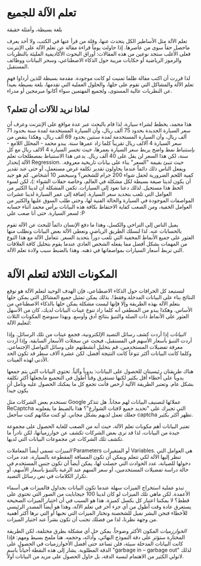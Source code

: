 # تعلم الآلة للجميع
بلغة بسيطة، وأمثلة حقيقة

تعلم الآلة مثل الأساطير الكل يتحدث عنها، وقلة من قرأ عنها في الكتب، ولا أحد يعرف ماحصل حقاً سوى من عاصرها. إذا حاولت يوماً قراءة مقالة عن تعلم الآلة على الإنترنت فعلى الأغلب ستجد نوعين من هذه المقالات: أوراق البحوث الأكاديمية المليئة بالنظريات والرموز الرياضية أو حكايات مريبة حول الذكاء الاصطناعي، وسحر البيانات ووظائف المستقبل.

لذا قررت أن اكتب مقالة طلما تمنيت لو كانت موجودة. مقدمة بسيطة للذين أرداوا فهم تعلم الآلة والمشاكل التي تقوم على حلها، والحلول العملية التي تقدمها، بلغة بسيطة بعيداً عن النظريات عالية المستوى، ولجميع المهتمين سواء أكانوا مبرمجين أو مدراء.

## لماذا نريد للآلات أن تتعلم؟
هذا محمد، يخطط لشراء سيارة، لذا قام بالبحث عبر عدة مواقع على الإنترنت وعرف أن سعر السيارة الجديدة بحدود 75 ألف ريال، وأن السيارة المستخدمة لمدة سنة بحدود 71 ألف ريال، وأن السيارة المستخدمة لمدة سنتين بحدود 69 ألف ريال، وهكذا ينقص من سعر السيارة 4 آلالف ريال تقريباً كلما زاد عمرها سنة.
يبدو محمد - المحلل اللامع - بإستنباط نمط واضح يربط سعر السيارة بعمرها، حيث تخسر السيارة 4 آلالف ريال مع كل سنة، لكن هذا السعر لن يقل على 40 ألف ريال.
يدعى هذا الاستنباط بمصطلحات تعلم الآلة إنحدار Regression. حيث تنبئ بقيمة "السعر" بناء على بيانات تاريخية معروفة. ويفعل الناس ذلك دائماً عندما يحاولون تقدير تكلفة غرض مستعمل، أو حتى عند تقدير كمية اللحم الضرورية لحفل شواء 200 جرام للشخص؟ وسيحضر 10 أشخاص.
كم هو جيد أن يكون لدينا صيغة بسيطة لكل مشكلة في العالم، وخاصة حفلات الشواء :)، لكن لسوء الحظ هذا مستحيل.
لذلك دعنا نعود إلى السيارات. تكمن المشكلة أن لدينا الكثير من العوامل التي تلعب بتحديد سعر السيارة. إضافة إلى عمر السيارة لدينا عشرات المواصفات الموجودة في السيارة والحالة الفنية لها، وحتى طلب السوق عليها والكثير من العوامل الخفية، ومن الصعب كفاية الاحتفاظ بكافة هذه البيانات برأس محمد أثناء حسابه لسعر السيارة. حتى أنا صعب علي :P

يميل الناس إلى التراخي والكسل، وهذا ما دفع الإنسان دائماً للبحث عن الآلة تقوم بالحسابات عنه. لذا لنسلك الطريق الرياضي ونعطي الآلة بعض البيانات ونطلب منها العثور على جميع الأنماط المخفية التي تلعب دوراً بتحديد السعر.
تتعامل الآلة مع هذا النوع من المهمات بشكل أفضل مما يفعله الشخص العادي عندما يقوم بتحليل كافة العلاقات التي تربط أسعار السيارات بمواصفاتها في ذهنه.
وهذا بالضبط سبب ولادة تعلم الآلة.

# المكونات الثلاثة لتعلم الآلة
لنستبعد كل الخرافات حول الذكاء الاصطناعي، فإن الهدف الوحيد لتعلم الآلة هو توقع النتائج بناء على البيانات المدخلة.وفقط!. بذلك يمكن تمثيل جميع المشاكل التي يمكن حلها بتعلم الآلة بهذه الطريقة وإلا فإنها ليست مشكلة يمكن حلها بالذكاء الاصطناعي من الأساس.
وهكذا يبدو من المنطقي أنه كلما زاد تنوع عينات البيانات لديك، كان من الأسهل العثور على الأنماط ذات الصلة والتنبؤ بنتائج أدق وأوسع. وبهذا سنوضح المكونات الثلاث لتعليم الآلة:

*البيانات* إذا أردت كشف رسائل التصيد الإلكترونية، فجمع عينات من تلك الرسائل. وإذا أردت التنبؤ بأسعار الأسهم في المستقبل، فبحث عن سجلات الأسعار السابقة. وإذا أردت معرفة تفضيلات المستخدمين، قم بتحليل أنشطتهم على وسائل التواصل الإجتماعي. وكلما كانت البيانات أكثر تنوعاً كانت النتيجة أفضل. لكن عشرة آلاف سطر قد تكون الحد الأدنى لهذه العينات.

هناك طريقتان رئيسيتان للحصول على البيانات: يدوياً وآلياً. تحتوي البيانات التي يتم جمعها يدوياً على أخطاء أقل بكثير لكنها تستغرق وقتاً أطول في التجميع مايجعلها أكثر تكلفة بشكل عام. وتعتبر الطريقة الآلية أرخص فأنت تجمع كل ما يمكنك الحصول عليه وتأمل أن يكون جيداً

تستخدم بعض الشركات مثل Google عملائها لتصنيف البيانات لهم مجاناً. هل تتذكر ReCaptcha التي تجبرك على "تحديد جميع لافتات الشوارع"؟ هذا بالضبط ما يفعلونه جعلك تعمل لديهم بشكل مجاني. لو كنت مكانهم كنت سأجعل captcha تظهر أكثر بكثير.

تعتبر البيانات أهم مكونات تعلم الآلة، حيث أنه من الصعب للغاية الحصول على مجموعة جيدة من البيانات، لذا قد ترى بعض الشركات تكشف عن خوارزمياتها، لكن نادراً ما تكشف تلك الشركات عن مجموعات البيانات التي لديها.

*الميزات* تسمى أيضاً المعاملات Parameters أو المتغيرات Variables. هي العوامل التي تنظر إليها الآلة لكي تتعلم ويمكن أن تكون المسافة المقطوعة بالسيارة، عدد مرات دخولها للصيانة، عدد الحوادث التي حصلت لها، يمكن أيضاً أن تكون جنس المستخدم في حالة دراسة تفضيلات المستخدمين، أو سعر السهم عند الرغبة بالتنبؤ بأسعار الأسهم، أو تكرار الكلامات في نص رسائل التصيد.

تبدو عملية استخراج الميزات سهلة عندما تكون البيانات بجداول فالميزات هي أسماء الأعمدة. لكن ماهي تلك الميزات لو كان لدينا 100 جيجابايت من الصور التي تحتوي على قطط؟ لا يمكننا اعتبار كل بكسل كميزة. هذا هو السبب في أن اختيار الميزات الصحيحة يستغرق عادة وقت أطول من أي جزء آخر في تعلم الآلة، وهذا هو أيضاً المصدر الرئيسي للأخطاء فنحن البشر نميل للشخصنة ونختار الميزات التي نحبها أو التي نرها أكثر أهمية من وجهة نظرنا، لذا من فضلك تجنب أن تكون بشراً عند اختيار الميزات.

*الخوارزميات* المكون الأكثر وضوحاً. يمكن حل أي مشكلة بطرق مختلفة، لكن الطريقة المختارة ستؤثر على دقة النموذج النهائي، وأدائه، وحجمه. هنا ملمح بسيط ومهم: فإذا كانت البيانات المدخلة سيئة، فلن تساعد حتى أفضل الأخوارزميات في الحصول على الدقة المطلوبة. يشار إلى هذه النقطة أحياناً باسم "garbage in – garbage out" لذلك لاتولي الكثير من الاهتمام لنسبة الدقة، بل حاول الحصول على مزيد من البيانات أولاً.













